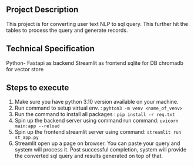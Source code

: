 ## Project Description
This project is for converting user text NLP to sql query. This further hit the tables to process the query and generate records.

## Technical Specification
Python- Fastapi as backend
Streamlit as frontend
sqlite for DB
chromadb for vector store

## Steps to execute
1. Make sure you have python 3.10 version available on your machine.
2. Run command to setup virtual env. : ```pyhton3 -m venv <name_of_venv>```
3. Run the command to install all packages : ```pip install -r req.txt```
4. Spin up the backend server using command run command: ```uvicorn main:app --reload```
5. Spin up the frontend streamlit server using command: ```streamlit run st_app.py```
6. Streamlit open up a page on browser. You can paste your query and system will process it. 
Post successful completion, system will provide the converted sql query and results generated on top of that.